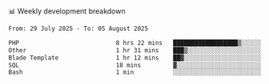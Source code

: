 📊 Weekly development breakdown
<!--START_SECTION:waka-->

```txt
From: 29 July 2025 - To: 05 August 2025

PHP                           8 hrs 22 mins   ██████████████████▒░░░░░░   72.99 %
Other                         1 hr 31 mins    ███▒░░░░░░░░░░░░░░░░░░░░░   13.23 %
Blade Template                1 hr 12 mins    ██▓░░░░░░░░░░░░░░░░░░░░░░   10.60 %
SQL                           18 mins         ▓░░░░░░░░░░░░░░░░░░░░░░░░   02.65 %
Bash                          1 min           ░░░░░░░░░░░░░░░░░░░░░░░░░   00.28 %
```

<!--END_SECTION:waka-->
